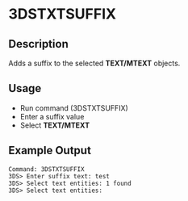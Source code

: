 # 3DSTXTSUFFIX

## Description

Adds a suffix to the selected **TEXT/MTEXT** objects.

## Usage

* Run command (3DSTXTSUFFIX)
* Enter a suffix value
* Select **TEXT/MTEXT**

## Example Output

```
Command: 3DSTXTSUFFIX
3DS> Enter suffix text: test
3DS> Select text entities: 1 found
3DS> Select text entities:
```
